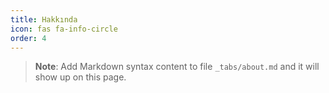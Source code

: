```yaml
---
title: Hakkında
icon: fas fa-info-circle
order: 4
---
```



> **Note**: Add Markdown syntax content to file `_tabs/about.md` and it will show up on this page.
